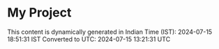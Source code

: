 # My Project

This content is dynamically generated in Indian Time (IST): 2024-07-15 18:51:31 IST
Converted to UTC: 2024-07-15 13:21:31 UTC

